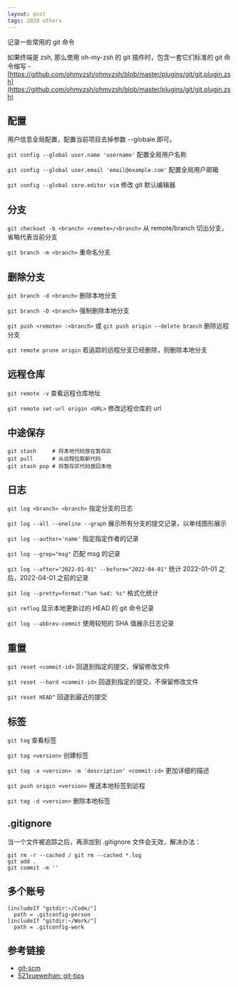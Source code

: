 ```yaml
---
layout: post
tags: 2020 others
---
```


记录一些常用的 git 命令

如果终端是 zsh, 那么使用 oh-my-zsh 的 git 插件时，包含一套它们标准的 git 命令缩写 - [https://github.com/ohmyzsh/ohmyzsh/blob/master/plugins/git/git.plugin.zsh](https://github.com/ohmyzsh/ohmyzsh/blob/master/plugins/git/git.plugin.zsh)

## 配置

用户信息全局配置，配置当前项目去掉参数 --globale 即可。

`git config --global user.name 'username'` 配置全局用户名称

`git config --global user.email 'email@example.com'` 配置全局用户邮箱

`git config --global core.editor vim` 修改 git 默认编辑器

## 分支

`git checkout -b <branch> <remote>/<branch>` 从 remote/branch 切出分支，省略代表当前分支

`git branch -m <branch>` 重命名分支

## 删除分支

`git branch -d <branch>` 删除本地分支

`git branch -D <branch>` 强制删除本地分支

`git push <remote> :<branch>` 或 `git push origin --delete branch` 删除远程分支

`git remote prune origin` 若追踪的远程分支已经删除，则删除本地分支

## 远程仓库

`git remote -v` 查看远程仓库地址

`git remote set-url origin <URL>` 修改远程仓库的 url

## 中途保存

```shell
git stash     # 将本地代码放在暂存区
git pull      # 从远程拉取新代码
git stash pop # 将暂存区代码放回本地
```

## 日志

`git log <branch> <branch>` 指定分支的日志

`git log --all --oneline --graph` 展示所有分支的提交记录，以单线图形展示

`git log --author='name'` 指定指定作者的记录

`git log --grep="msg"` 匹配 msg 的记录

`git log --after="2022-01-01" --before="2022-04-01"` 统计 2022-01-01 之后，2022-04-01 之前的记录

`git log --pretty=format:"%an %ad: %s"` 格式化统计

`git reflog` 显示本地更新过的 HEAD 的 git 命令记录

`git log --abbrev-commit` 使用较短的 SHA 值展示日志记录

## 重置

`git reset <commit-id>` 回退到指定的提交，保留修改文件

`git reset --hard <commit-id>` 回退到指定的提交，不保留修改文件

`git reset HEAD^` 回退到最近的提交

## 标签

`git tag` 查看标签

`git tag <version>` 创建标签

`git tag -a <version> -m 'description' <commit-id>` 更加详细的描述

`git push origin <version>` 推送本地标签到远程

`git tag -d <version>` 删除本地标签

## .gitignore

当一个文件被追踪之后，再添加到 .gitignore 文件会无效，解决办法：

```shell
git rm -r --cached / git rm --cached *.log
git add .
git commit -m ''
```

## 多个账号

```shell
[includeIf "gitdir:~/Code/"]
  path = .gitconfig-person
[includeIf "gitdir:~/Work/"]
  path = .gitconfig-work
```

## 参考链接

- [git-scm](https://git-scm.com/docs)
- [521xueweihan: git-tips](https://github.com/521xueweihan/git-tips)
